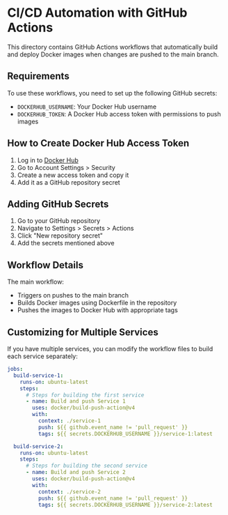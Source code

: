 # CI/CD Automation with GitHub Actions

This directory contains GitHub Actions workflows that automatically build and deploy Docker images when changes are pushed to the main branch.

## Requirements

To use these workflows, you need to set up the following GitHub secrets:

- `DOCKERHUB_USERNAME`: Your Docker Hub username
- `DOCKERHUB_TOKEN`: A Docker Hub access token with permissions to push images

## How to Create Docker Hub Access Token

1. Log in to [Docker Hub](https://hub.docker.com)
2. Go to Account Settings > Security
3. Create a new access token and copy it
4. Add it as a GitHub repository secret

## Adding GitHub Secrets

1. Go to your GitHub repository
2. Navigate to Settings > Secrets > Actions
3. Click "New repository secret"
4. Add the secrets mentioned above

## Workflow Details

The main workflow:
- Triggers on pushes to the main branch
- Builds Docker images using Dockerfile in the repository 
- Pushes the images to Docker Hub with appropriate tags

## Customizing for Multiple Services

If you have multiple services, you can modify the workflow files to build each service separately:

```yaml
jobs:
  build-service-1:
    runs-on: ubuntu-latest
    steps:
      # Steps for building the first service
      - name: Build and push Service 1
        uses: docker/build-push-action@v4
        with:
          context: ./service-1
          push: ${{ github.event_name != 'pull_request' }}
          tags: ${{ secrets.DOCKERHUB_USERNAME }}/service-1:latest

  build-service-2:
    runs-on: ubuntu-latest
    steps:
      # Steps for building the second service
      - name: Build and push Service 2
        uses: docker/build-push-action@v4
        with:
          context: ./service-2
          push: ${{ github.event_name != 'pull_request' }}
          tags: ${{ secrets.DOCKERHUB_USERNAME }}/service-2:latest
```
